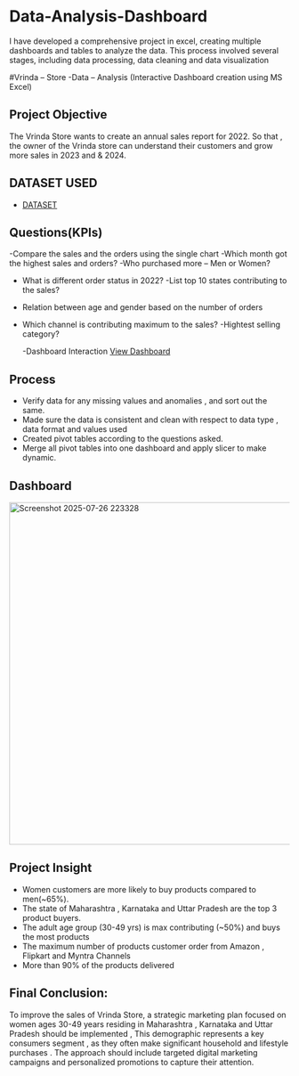 # Data-Analysis-Dashboard
I have developed a comprehensive project in excel, creating multiple dashboards and tables to analyze the data. This process involved several stages, including data processing, data cleaning and data visualization

#Vrinda – Store -Data – Analysis (Interactive Dashboard creation using MS Excel)
## Project Objective
The Vrinda Store wants to create an annual sales report for 2022. So that , the owner of the Vrinda store can understand their customers and grow more sales in 2023 and & 2024.

## DATASET USED
- <a href= "https://github.com/Anjalidaniel01/Data-analysi-dashboard/blob/main/Vrinda%20Store%20Data%20Analysis.xlsx"> DATASET </a>

## Questions(KPIs)
-Compare the sales and the orders using the single chart
-Which month got the highest sales and orders?
-Who purchased more – Men or Women?
- What is different order status in 2022?
-List top 10 states contributing to the sales?
- Relation between age and gender based on the number of orders
- Which channel is contributing maximum to the sales?
-Hightest selling category?

  -Dashboard Interaction <a href ="https://github.com/Anjalidaniel01/Data-analysi-dashboard/blob/main/Screenshot%202025-07-26%20223328.png"> View Dashboard </a>


## Process
-	Verify data for any missing values and anomalies , and sort out the same.
-	Made sure the data is consistent and clean with respect to data type , data format and values used
-	Created pivot tables according to the questions asked.
-	Merge all pivot tables into one dashboard and apply slicer to make dynamic.

  
## Dashboard 
<img width="1507" height="615" alt="Screenshot 2025-07-26 223328" src="https://github.com/user-attachments/assets/5390d96a-c44f-4520-bf76-8d1379fccf47" />

## Project Insight
-	Women customers are more likely to buy products compared to men(~65%).
-	The state of Maharashtra , Karnataka and Uttar Pradesh are the top 3 product buyers.
-	The adult age  group (30-49 yrs) is max contributing (~50%) and buys the most products
-	The maximum number of products customer order from Amazon , Flipkart and Myntra Channels
-	More than 90% of the products delivered

## Final Conclusion:
To improve the sales of Vrinda Store, a strategic marketing plan focused on women ages 30-49 years residing in Maharashtra , Karnataka  and Uttar Pradesh should be implemented , This demographic represents a key consumers segment , as they often make significant household and lifestyle purchases . The approach should include targeted digital marketing campaigns and personalized promotions to capture their attention.
